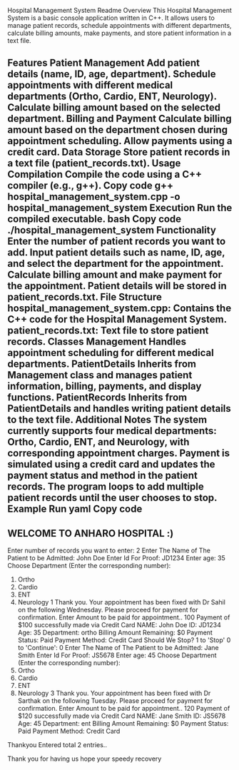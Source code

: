 Hospital Management System Readme
Overview
This Hospital Management System is a basic console application written in C++. It allows users to manage patient records, schedule appointments with different departments, calculate billing amounts, make payments, and store patient information in a text file.

Features
Patient Management
Add patient details (name, ID, age, department).
Schedule appointments with different medical departments (Ortho, Cardio, ENT, Neurology).
Calculate billing amount based on the selected department.
Billing and Payment
Calculate billing amount based on the department chosen during appointment scheduling.
Allow payments using a credit card.
Data Storage
Store patient records in a text file (patient_records.txt).
Usage
Compilation
Compile the code using a C++ compiler (e.g., g++).
Copy code
g++ hospital_management_system.cpp -o hospital_management_system
Execution
Run the compiled executable.
bash
Copy code
./hospital_management_system
Functionality
Enter the number of patient records you want to add.
Input patient details such as name, ID, age, and select the department for the appointment.
Calculate billing amount and make payment for the appointment.
Patient details will be stored in patient_records.txt.
File Structure
hospital_management_system.cpp: Contains the C++ code for the Hospital Management System.
patient_records.txt: Text file to store patient records.
Classes
Management
Handles appointment scheduling for different medical departments.
PatientDetails
Inherits from Management class and manages patient information, billing, payments, and display functions.
PatientRecords
Inherits from PatientDetails and handles writing patient details to the text file.
Additional Notes
The system currently supports four medical departments: Ortho, Cardio, ENT, and Neurology, with corresponding appointment charges.
Payment is simulated using a credit card and updates the payment status and method in the patient records.
The program loops to add multiple patient records until the user chooses to stop.
Example Run
yaml
Copy code
-------------------------------
WELCOME TO ANHARO HOSPITAL :)
-------------------------------
Enter number of records you want to enter:
2
Enter The Name of The Patient to be Admitted:
John Doe
Enter Id For Proof:
JD1234
Enter age:
35
Choose Department (Enter the corresponding number):
1. Ortho
2. Cardio
3. ENT
4. Neurology
1
Thank you. Your appointment has been fixed with Dr Sahil on the following Wednesday. Please proceed for payment for confirmation.
Enter Amount to be paid for appointment..
100
Payment of $100 successfully made via Credit Card
NAME: John Doe
ID: JD1234
Age: 35
Department: ortho
Billing Amount Remaining: $0
Payment Status: Paid
Payment Method: Credit Card
Should We Stop? 1 to 'Stop' 0 to 'Continue':
0
Enter The Name of The Patient to be Admitted:
Jane Smith
Enter Id For Proof:
JS5678
Enter age:
45
Choose Department (Enter the corresponding number):
1. Ortho
2. Cardio
3. ENT
4. Neurology
3
Thank you. Your appointment has been fixed with Dr Sarthak on the following Tuesday. Please proceed for payment for confirmation.
Enter Amount to be paid for appointment..
120
Payment of $120 successfully made via Credit Card
NAME: Jane Smith
ID: JS5678
Age: 45
Department: ent
Billing Amount Remaining: $0
Payment Status: Paid
Payment Method: Credit Card

Thankyou Entered total 2 entries..

Thank you for having us hope your speedy recovery
